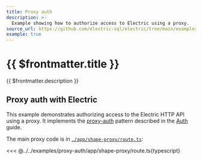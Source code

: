 ```yaml
---
title: Proxy auth
description: >-
  Example showing how to authorize access to Electric using a proxy.
source_url: https://github.com/electric-sql/electric/tree/main/examples/proxy-auth
example: true
---
```


# {{ $frontmatter.title }}

{{ $frontmatter.description }}

<DemoCTAs :demo="$frontmatter" />

## Proxy auth with Electric

This example demonstrates authorizing access to the Electric HTTP API using a proxy. It implements the [proxy-auth](/docs/guides/auth#proxy-auth) pattern described in the [Auth](/docs/guides/auth) guide.

The main proxy code is in [`./app/shape-proxy/route.ts`](https://github.com/electric-sql/electric/blob/main/examples/proxy-auth/app/shape-proxy/route.ts):

<<< @../../examples/proxy-auth/app/shape-proxy/route.ts{typescript}

<DemoCTAs :demo="$frontmatter" />
